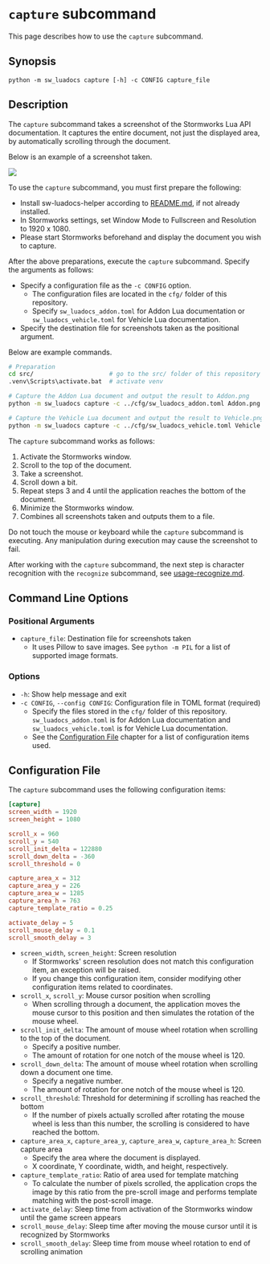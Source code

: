 # `capture` subcommand
This page describes how to use the `capture` subcommand.

## Synopsis
```
python -m sw_luadocs capture [-h] -c CONFIG capture_file
```

## Description
The `capture` subcommand takes a screenshot of the Stormworks Lua API documentation. It captures the entire document, not just the displayed area, by automatically scrolling through the document.

Below is an example of a screenshot taken.

![](https://i.imgur.com/fOfsdKn.png)

To use the `capture` subcommand, you must first prepare the following:
- Install sw-luadocs-helper according to [README.md](README.md#Installation), if not already installed.
- In Stormworks settings, set Window Mode to Fullscreen and Resolution to 1920 x 1080.
- Please start Stormworks beforehand and display the document you wish to capture.

After the above preparations, execute the `capture` subcommand. Specify the arguments as follows:
- Specify a configuration file as the `-c CONFIG` option.
  - The configuration files are located in the `cfg/` folder of this repository.
  - Specify `sw_luadocs_addon.toml` for Addon Lua documentation or `sw_luadocs_vehicle.toml` for Vehicle Lua documentation.
- Specify the destination file for screenshots taken as the positional argument.

Below are example commands.
```sh
# Preparation
cd src/                     # go to the src/ folder of this repository
.venv\Scripts\activate.bat  # activate venv

# Capture the Addon Lua document and output the result to Addon.png
python -m sw_luadocs capture -c ../cfg/sw_luadocs_addon.toml Addon.png

# Capture the Vehicle Lua document and output the result to Vehicle.png
python -m sw_luadocs capture -c ../cfg/sw_luadocs_vehicle.toml Vehicle.png
```

The `capture` subcommand works as follows:
1. Activate the Stormworks window.
2. Scroll to the top of the document.
3. Take a screenshot.
4. Scroll down a bit.
5. Repeat steps 3 and 4 until the application reaches the bottom of the document.
6. Minimize the Stormworks window.
7. Combines all screenshots taken and outputs them to a file.

Do not touch the mouse or keyboard while the `capture` subcommand is executing. Any manipulation during execution may cause the screenshot to fail.

After working with the `capture` subcommand, the next step is character recognition with the `recognize` subcommand, see [usage-recognize.md](usage-recognize.md).

## Command Line Options
### Positional Arguments
- `capture_file`: Destination file for screenshots taken
  - It uses Pillow to save images. See `python -m PIL` for a list of supported image formats.

### Options
- `-h`: Show help message and exit
- `-c CONFIG`, `--config CONFIG`: Configuration file in TOML format (required)
  - Specify the files stored in the `cfg/` folder of this repository. `sw_luadocs_addon.toml` is for Addon Lua documentation and `sw_luadocs_vehicle.toml` is for Vehicle Lua documentation.
  - See the [Configuration File](#Configuration-File) chapter for a list of configuration items used.

## Configuration File
The `capture` subcommand uses the following configuration items:

```toml
[capture]
screen_width = 1920
screen_height = 1080

scroll_x = 960
scroll_y = 540
scroll_init_delta = 122880
scroll_down_delta = -360
scroll_threshold = 0

capture_area_x = 312
capture_area_y = 226
capture_area_w = 1285
capture_area_h = 763
capture_template_ratio = 0.25

activate_delay = 5
scroll_mouse_delay = 0.1
scroll_smooth_delay = 3
```

- `screen_width`, `screen_height`: Screen resolution
  - If Stormworks' screen resolution does not match this configuration item, an exception will be raised.
  - If you change this configuration item, consider modifying other configuration items related to coordinates.
- `scroll_x`, `scroll_y`: Mouse cursor position when scrolling
  - When scrolling through a document, the application moves the mouse cursor to this position and then simulates the rotation of the mouse wheel.
- `scroll_init_delta`: The amount of mouse wheel rotation when scrolling to the top of the document.
  - Specify a positive number.
  - The amount of rotation for one notch of the mouse wheel is 120.
- `scroll_down_delta`: The amount of mouse wheel rotation when scrolling down a document one time.
  - Specify a negative number.
  - The amount of rotation for one notch of the mouse wheel is 120.
- `scroll_threshold`: Threshold for determining if scrolling has reached the bottom
  - If the number of pixels actually scrolled after rotating the mouse wheel is less than this number, the scrolling is considered to have reached the bottom.
- `capture_area_x`, `capture_area_y`, `capture_area_w`, `capture_area_h`: Screen capture area
  - Specify the area where the document is displayed.
  - X coordinate, Y coordinate, width, and height, respectively.
- `capture_template_ratio`: Ratio of area used for template matching
  - To calculate the number of pixels scrolled, the application crops the image by this ratio from the pre-scroll image and performs template matching with the post-scroll image.
- `activate_delay`: Sleep time from activation of the Stormworks window until the game screen appears
- `scroll_mouse_delay`: Sleep time after moving the mouse cursor until it is recognized by Stormworks
- `scroll_smooth_delay`: Sleep time from mouse wheel rotation to end of scrolling animation
